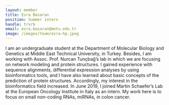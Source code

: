 ```yaml
---
layout: member
title: Esra Basaran
position: Summer intern
handle: trvrb
email: esra.basaran@metu.edu.tr
image: /images/team/esra-hp.jpeg
---
```



I am an undergraduate student at the Department of Molecular Biology and Genetics at Middle East Technical University, in Turkey. 
Besides, I am working with Assoc. Prof. Nurcan Tunçbağ’s lab in which we are focusing on network modeling and protein structures. 
I gained experience with sequence alignments, differential expression analyses by using bioinformatics tools, and I have also 
learned about basic concepts of the prediction of protein structures. Accordingly, my interest in the bioinformatics field 
increased. In June 2019, I joined Martin Schaefer’s Lab at the European Oncology Institute in Italy as an intern. My work here 
is to focus on small non-coding RNAs, miRNAs, in colon cancer. 
